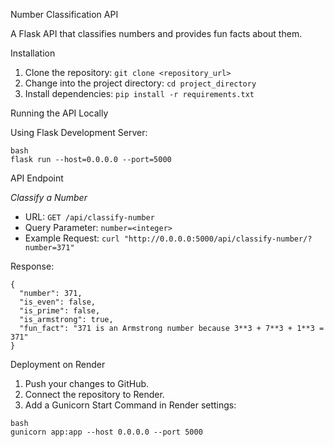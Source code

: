 
Number Classification API

A Flask API that classifies numbers and provides fun facts about them.

Installation

1. Clone the repository: `git clone <repository_url>`
2. Change into the project directory: `cd project_directory`
3. Install dependencies: `pip install -r requirements.txt`

Running the API Locally

Using Flask Development Server:
```
bash
flask run --host=0.0.0.0 --port=5000
```

API Endpoint

*Classify a Number*
- URL: `GET /api/classify-number`
- Query Parameter: `number=<integer>`
- Example Request: `curl "http://0.0.0.0:5000/api/classify-number/?number=371"`

Response:
```
{
  "number": 371,
  "is_even": false,
  "is_prime": false,
  "is_armstrong": true,
  "fun_fact": "371 is an Armstrong number because 3**3 + 7**3 + 1**3 = 371"
}
```

Deployment on Render

1. Push your changes to GitHub.
2. Connect the repository to Render.
3. Add a Gunicorn Start Command in Render settings:
```
bash
gunicorn app:app --host 0.0.0.0 --port 5000
```